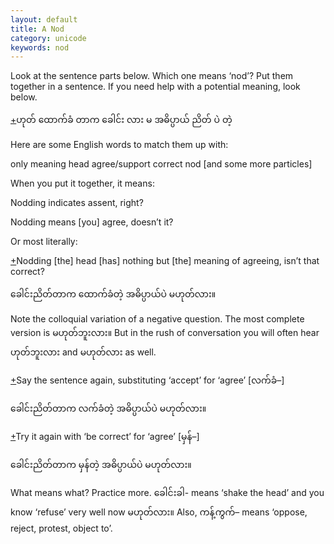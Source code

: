```yaml
---
layout: default
title: A Nod
category: unicode
keywords: nod
---
```


<p>Look at the sentence parts below. Which one means ‘nod’? Put them together in a sentence. If you need help with a potential meaning, look below.</p>
<p class="hide-trigger"><a href='#'>+</a><span class='mm3'>ဟုတ် ထောက်ခံ တာက ခေါင်း လား မ အဓိပ္ပာယ် ညိတ် ပဲ တဲ့</span></p>
<p class='hide-this'>Here are some English words to match them up with:</p>

<p>only meaning head agree/support correct nod [and some more particles]</p>
<p>When you put it together, it means:</p>
<p>Nodding indicates assent, right?</p>
<p>Nodding means [you] agree, doesn’t it?</p>
<p>Or most literally:</p>

<p class="hide-trigger"><a href='#'>+</a>Nodding [the] head [has] nothing but [the] meaning of agreeing, isn’t that correct?</p>
<p class="hide-this"><span class='mm3'>ခေါင်းညိတ်တာက ထောက်ခံတဲ့ အဓိပ္ပာယ်ပဲ မဟုတ်လား။</span></p>

<p>Note the colloquial variation of a negative question. The most complete version is <span class='mm3'>မဟုတ်ဘူးလား။</span> But in the rush of conversation you will often hear <span class='mm3'>ဟုတ်ဘူးလား</span> and <span class='mm3'>မဟုတ်လား</span> as well.</p>

<p class="hide-trigger"><a href='#'>+</a>Say the sentence again, substituting ‘accept’ for ‘agree’ [<span class='mm3'>လက်ခံ</span>–]</p>
<p class="hide-this"><span class='mm3'>ခေါင်းညိတ်တာက လက်ခံတဲ့ အဓိပ္ပာယ်ပဲ မဟုတ်လား။</span></p>

<p class='hide-trigger'><a href='#'>+</a>Try it again with ‘be correct’ for ‘agree’ [<span class='mm3'>မှန်</span>–]</p>
<p class="hide-this"><span class='mm3'>ခေါင်းညိတ်တာက မှန်တဲ့ အဓိပ္ပာယ်ပဲ မဟုတ်လား။</span></p>

<p>What means what? Practice more. <span class='mm3'>ခေါင်းခါ</span>- means ‘shake the head’ and you know ‘refuse’ very well now <span class='mm3'>မဟုတ်လား။</span> Also, <span class='mm3'>ကန့်ကွက်</span>– means ‘oppose, reject, protest, object to’.</p>
